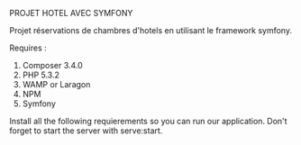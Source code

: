 PROJET HOTEL AVEC SYMFONY

Projet réservations de chambres d'hotels en utilisant le framework symfony.


Requires :
1) Composer 3.4.0
2) PHP 5.3.2
3) WAMP or Laragon
4) NPM
5) Symfony

Install all the following requierements so you can run our application.
Don't forget to start the server with serve:start.